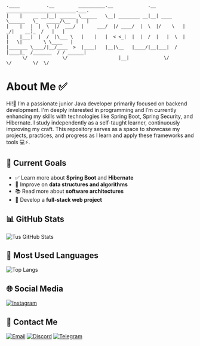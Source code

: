 

  ```
 
 
.____          .__         __________.__             .__         __________________________.___.
|    |    __ __|__| ______ \______   \__| ________ __|__| ____   \______   \_   _____/\__  |   |
|    |   |  |  \  |/  ___/  |     ___/  |/ ____/  |  \  |/    \   |       _/|    __)_  /   |   |
|    |___|  |  /  |\___ \   |    |   |  < <_|  |  |  /  |   |  \  |    |   \|        \ \____   |
|_______ \____/|__/____  >  |____|   |__|\__   |____/|__|___|  /  |____|_  /_______  / / ______|
        \/             \/                   |__|             \/          \/        \/  \/       

  ```                                                                                                                                              
                                                                                                                                            
    
# About Me ✅
<!DOCTYPE html>
Hi!👋 I’m a passionate junior Java developer primarily focused on backend development. I'm deeply interested in programming and I’m currently enhancing my skills with technologies like Spring Boot, Spring Security, and Hibernate. I study independently as a self-taught learner, continuously improving my craft. This repository serves as a space to showcase my projects, practices, and progress as I learn and apply these frameworks and tools 💻⚡.
## 🎯 Current Goals  
- ✅ Learn more about **Spring Boot** and **Hibernate**  
- 🔄 Improve on **data structures and algorithms**  
- 📚 Read more about **software architectures**  
- 🚀 Develop a **full-stack web project**  
## 📊 GitHub Stats
![Tus GitHub Stats](https://github-readme-stats.vercel.app/api?username=LuisPiquinRey&show_icons=true&theme=dark)
## 📌 Most Used Languages
![Top Langs](https://github-readme-stats.vercel.app/api/top-langs/?username=LuisPiquinRey&layout=compact&theme=dark)
## 🌐 Social Media
[![Instagram](https://img.shields.io/badge/Instagram-E4405F?style=for-the-badge&logo=instagram&logoColor=white)](https://instagram.com/luuis__04)
## 📩 Contact Me
[![Email](https://img.shields.io/badge/Email-D14836?style=for-the-badge&logo=gmail&logoColor=white)](mailto:piquin.rey@gmail.com)
[![Discord](https://img.shields.io/badge/Discord-7289DA?style=for-the-badge&logo=discord&logoColor=white)](https://discord.com/users/557299960899567627)
[![Telegram](https://img.shields.io/badge/Telegram-2CA5E0?style=for-the-badge&logo=telegram&logoColor=white)](https://t.me/LuisPiquinRey)
